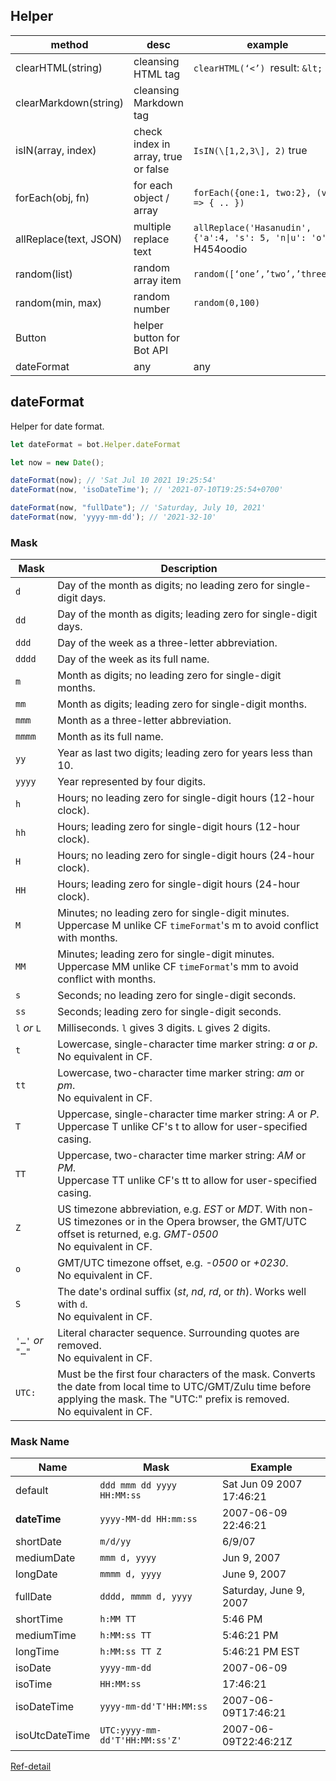 ## Helper

| method                 | desc                                | example                                                            |
| ---------------------- | ----------------------------------- | ------------------------------------------------------------------ |
| clearHTML(string)      | cleansing HTML tag                  | `clearHTML(‘<’) `result: `&lt;`                                        |
| clearMarkdown(string)  | cleansing Markdown tag              |                                                                    |
| isIN(array, index)     | check index in array, true or false | `IsIN(\[1,2,3\], 2)` true                                    |
| forEach(obj, fn)       | for each object / array             | `forEach({one:1, two:2}, (v,i) => { .. })`                           |
| allReplace(text, JSON) | multiple replace text               | `allReplace('Hasanudin', {'a':4, 's': 5, 'n\|u': 'o'})` H454oodio |
| random(list)           | random array item                   | `random([‘one’,’two’,’three’])`                                        |
| random(min, max)       | random number                       | `random(0,100)`                                                      |
| Button                 | helper button for Bot API           |                                                                    |
| dateFormat             | any                                 | any                                                                |

## dateFormat

Helper for date format.

```javascript
let dateFormat = bot.Helper.dateFormat

let now = new Date();

dateFormat(now); // 'Sat Jul 10 2021 19:25:54'
dateFormat(now, 'isoDateTime'); // '2021-07-10T19:25:54+0700'

dateFormat(now, "fullDate"); // 'Saturday, July 10, 2021'
dateFormat(now, 'yyyy-mm-dd'); // '2021-32-10'
```

### Mask

| Mask             | Description                                                                                                                                                                           |
| ---------------- | ------------------------------------------------------------------------------------------------------------------------------------------------------------------------------------- |
| `d`              | Day of the month as digits; no leading zero for single-digit days.                                                                                                                    |
| `dd`             | Day of the month as digits; leading zero for single-digit days.                                                                                                                       |
| `ddd`            | Day of the week as a three-letter abbreviation.                                                                                                                                       |
| `dddd`           | Day of the week as its full name.                                                                                                                                                     |
| `m`              | Month as digits; no leading zero for single-digit months.                                                                                                                             |
| `mm`             | Month as digits; leading zero for single-digit months.                                                                                                                                |
| `mmm`            | Month as a three-letter abbreviation.                                                                                                                                                 |
| `mmmm`           | Month as its full name.                                                                                                                                                               |
| `yy`             | Year as last two digits; leading zero for years less than 10.                                                                                                                         |
| `yyyy`           | Year represented by four digits.                                                                                                                                                      |
| `h`              | Hours; no leading zero for single-digit hours (12-hour clock).                                                                                                                        |
| `hh`             | Hours; leading zero for single-digit hours (12-hour clock).                                                                                                                           |
| `H`              | Hours; no leading zero for single-digit hours (24-hour clock).                                                                                                                        |
| `HH`             | Hours; leading zero for single-digit hours (24-hour clock).                                                                                                                           |
| `M`              | Minutes; no leading zero for single-digit minutes.<br>Uppercase M unlike CF `timeFormat`'s m to avoid conflict with months.                                                           |
| `MM`             | Minutes; leading zero for single-digit minutes.<br>Uppercase MM unlike CF `timeFormat`'s mm to avoid conflict with months.                                                            |
| `s`              | Seconds; no leading zero for single-digit seconds.                                                                                                                                    |
| `ss`             | Seconds; leading zero for single-digit seconds.                                                                                                                                       |
| `l` _or_ `L`     | Milliseconds. `l` gives 3 digits. `L` gives 2 digits.                                                                                                                                 |
| `t`              | Lowercase, single-character time marker string: _a_ or _p_.<br>No equivalent in CF.                                                                                                   |
| `tt`             | Lowercase, two-character time marker string: _am_ or _pm_.<br>No equivalent in CF.                                                                                                    |
| `T`              | Uppercase, single-character time marker string: _A_ or _P_.<br>Uppercase T unlike CF's t to allow for user-specified casing.                                                          |
| `TT`             | Uppercase, two-character time marker string: _AM_ or _PM_.<br>Uppercase TT unlike CF's tt to allow for user-specified casing.                                                         |
| `Z`              | US timezone abbreviation, e.g. _EST_ or _MDT_. With non-US timezones or in the Opera browser, the GMT/UTC offset is returned, e.g. _GMT-0500_<br>No equivalent in CF.                 |
| `o`              | GMT/UTC timezone offset, e.g. _\-0500_ or _+0230_.<br>No equivalent in CF.                                                                                                            |
| `S`              | The date's ordinal suffix (_st_, _nd_, _rd_, or _th_). Works well with `d`.<br>No equivalent in CF.                                                                                   |
| `'…'` _or_ `"…"` | Literal character sequence. Surrounding quotes are removed.<br>No equivalent in CF.                                                                                                   |
| `UTC:`           | Must be the first four characters of the mask. Converts the date from local time to UTC/GMT/Zulu time before applying the mask. The "UTC:" prefix is removed.<br>No equivalent in CF. |

### Mask Name

| Name           | Mask                           | Example                  |
| -------------- | ------------------------------ | ------------------------ |
| default        | `ddd mmm dd yyyy HH:MM:ss`     | Sat Jun 09 2007 17:46:21 |
| **dateTime**   | `yyyy-MM-dd HH:mm:ss`          | 2007-06-09 22:46:21      |
| shortDate      | `m/d/yy`                       | 6/9/07                   |
| mediumDate     | `mmm d, yyyy`                  | Jun 9, 2007              |
| longDate       | `mmmm d, yyyy`                 | June 9, 2007             |
| fullDate       | `dddd, mmmm d, yyyy`           | Saturday, June 9, 2007   |
| shortTime      | `h:MM TT`                      | 5:46 PM                  |
| mediumTime     | `h:MM:ss TT`                   | 5:46:21 PM               |
| longTime       | `h:MM:ss TT Z`                 | 5:46:21 PM EST           |
| isoDate        | `yyyy-mm-dd`                   | 2007-06-09               |
| isoTime        | `HH:MM:ss`                     | 17:46:21                 |
| isoDateTime    | `yyyy-mm-dd'T'HH:MM:ss`        | 2007-06-09T17:46:21      |
| isoUtcDateTime | `UTC:yyyy-mm-dd'T'HH:MM:ss'Z'` | 2007-06-09T22:46:21Z     |

[Ref-detail](https://blog.stevenlevithan.com/archives/date-time-format)

